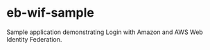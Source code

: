 eb-wif-sample
=============

Sample application demonstrating Login with Amazon and AWS Web Identity Federation.
